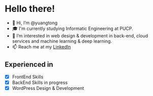 # Hello there!
- 👋 Hi, I’m @yuangtong
- 🎓 I'm currently studying Informatic Engineering at PUCP.
- 👀 I’m interested in web design & development in back-end, cloud services and machine learning & deep learning.
- 📫 Reach me at my <a target="__blank" href="https://www.linkedin.com/in/yuangtong/" title="My LinkedIn profile :)"> LinkedIn </a>

<!---
yuangtong/yuangtong is a ✨ special ✨ repository because its `README.md` (this file) appears on your GitHub profile.
You can click the Preview link to take a look at your changes.
--->
## Experienced in
- [x] FrontEnd Skills 
- [x] BackEnd Skills in progress
- [x] WordPress Design & Development
